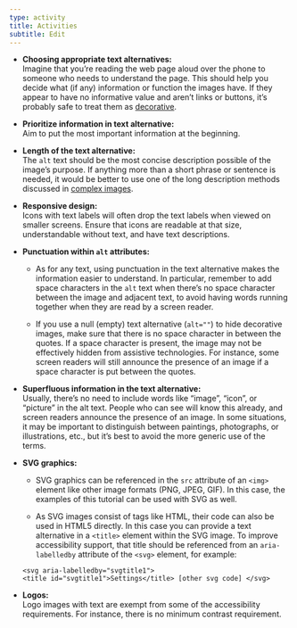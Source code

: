 ```yaml
---
type: activity
title: Activities
subtitle: Edit
---
```


- **Choosing appropriate text alternatives:**  
    Imagine that you’re reading the web page aloud over the phone to someone who needs to understand the page. This should help you decide what (if any) information or function the images have. If they appear to have no informative value and aren’t links or buttons, it’s probably safe to treat them as [decorative](https://www.w3.org/WAI/tutorials/images/decorative/).
    
- **Prioritize information in text alternative:**  
    Aim to put the most important information at the beginning.
    
- **Length of the text alternative:**  
    The `alt` text should be the most concise description possible of the image’s purpose. If anything more than a short phrase or sentence is needed, it would be better to use one of the long description methods discussed in [complex images](https://www.w3.org/WAI/tutorials/images/complex/).
    
- **Responsive design:**  
    Icons with text labels will often drop the text labels when viewed on smaller screens. Ensure that icons are readable at that size, understandable without text, and have text descriptions.
    
- **Punctuation within `alt` attributes:**
    
    - As for any text, using punctuation in the text alternative makes the information easier to understand. In particular, remember to add space characters in the `alt` text when there’s no space character between the image and adjacent text, to avoid having words running together when they are read by a screen reader.
        
    - If you use a null (empty) text alternative (`alt=""`) to hide decorative images, make sure that there is no space character in between the quotes. If a space character is present, the image may not be effectively hidden from assistive technologies. For instance, some screen readers will still announce the presence of an image if a space character is put between the quotes.
        
- **Superfluous information in the text alternative:**  
    Usually, there’s no need to include words like “image”, “icon”, or “picture” in the alt text. People who can see will know this already, and screen readers announce the presence of an image. In some situations, it may be important to distinguish between paintings, photographs, or illustrations, etc., but it’s best to avoid the more generic use of the terms.
    
- **SVG graphics:**
    
    - SVG graphics can be referenced in the `src` attribute of an `<img>` element like other image formats (PNG, JPEG, GIF). In this case, the examples of this tutorial can be used with SVG as well.
        
    - As SVG images consist of tags like HTML, their code can also be used in HTML5 directly. In this case you can provide a text alternative in a `<title>` element within the SVG image. To improve accessibility support, that title should be referenced from an `aria-labelledby` attribute of the `<svg>` element, for example:
        
    
    `<svg aria-labelledby="svgtitle1"> <title id="svgtitle1">Settings</title> [other svg code] </svg>`
    
- **Logos:**  
    Logo images with text are exempt from some of the accessibility requirements. For instance, there is no minimum contrast requirement.
